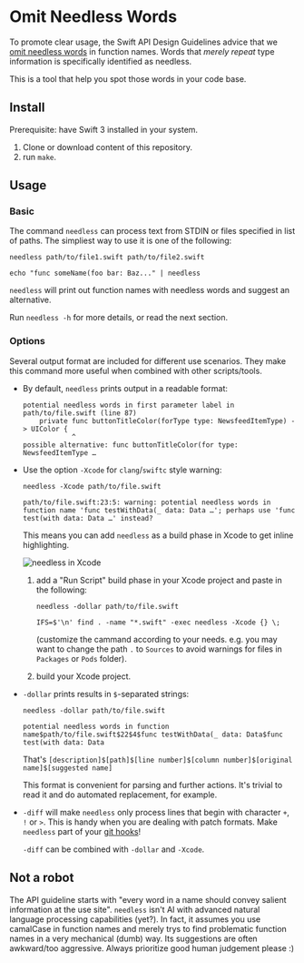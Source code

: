 # Omit Needless Words #

To promote clear usage, the Swift API Design Guidelines advice that we [omit
needless words][omit needless words] in function names. Words that *merely
repeat* type information is specifically identified as needless.

This is a tool that help you spot those words in your code base.

## Install ##

Prerequisite: have Swift 3 installed in your system.

1. Clone or download content of this repository.
2. run `make`.

## Usage ##

### Basic ###

The command `needless` can process text from STDIN or files specified in list of
paths. The simpliest way to use it is one of the following:

```
needless path/to/file1.swift path/to/file2.swift
```
```
echo "func someName(foo bar: Baz..." | needless
```

`needless` will print out function names with needless words and suggest an
alternative.

Run `needless -h` for more details, or read the next section.

### Options ###

Several output format are included for different use scenarios. They make this
command more useful when combined with other scripts/tools.

* By default, `needless` prints output in a readable format:

    ```
    potential needless words in first parameter label in path/to/file.swift (line 87)
        private func buttonTitleColor(forType type: NewsfeedItemType) -> UIColor {
                ^
    possible alternative: func buttonTitleColor(for type: NewsfeedItemType …
    ```

* Use the option `-Xcode` for `clang`/`swiftc` style warning:

    ```
    needless -Xcode path/to/file.swift
    ```
    ```
    path/to/file.swift:23:5: warning: potential needless words in function name 'func testWithData(_ data: Data …'; perhaps use 'func test(with data: Data …' instead?
    ```

  This means you can add `needless` as a build phase in Xcode to get inline
  highlighting.

  ![needless in Xcode](https://cloud.githubusercontent.com/assets/75067/19623971/d2e30a82-9896-11e6-899d-4b899f9e66d2.png)

  1. add a "Run Script" build phase in your Xcode project and paste in the
     following:

     ```
     needless -dollar path/to/file.swift
     ```
     ```
     IFS=$'\n' find . -name "*.swift" -exec needless -Xcode {} \;
     ```

     (customize the cammand according to your needs. e.g. you may want to
     change the path `.` to `Sources` to avoid warnings for files in `Packages`
     or `Pods` folder).
  2. build your Xcode project.

* `-dollar` prints results in `$`-separated strings:

    ```
    needless -dollar path/to/file.swift
    ```
    ```
    potential needless words in function name$path/to/file.swift$22$4$func testWithData(_ data: Data$func test(with data: Data
    ```

  That's `[description]$[path]$[line number]$[column number]$[original name]$[suggested name]`

  This format is convenient for parsing and further actions. It's trivial to
  read it and do automated replacement, for example.

* `-diff` will make `needless` only process lines that begin with character
  `+`, `!` or `>`. This is handy when you are dealing with patch formats. Make
  `needless` part of your [git hooks][git hooks]!

  `-diff` can be combined with `-dollar` and `-Xcode`.

## Not a robot ##

The API guideline starts with "every word in a name should convey salient
information at the use site". `needless` isn't AI with advanced natural
language processing capabilities (yet?). In fact, it assumes you use camalCase
in function names and merely trys to find problematic function names in a very
mechanical (dumb) way. Its suggestions are often awkward/too aggressive. Always
prioritize good human judgement please :)

[omit needless words]: https://swift.org/documentation/api-design-guidelines/#omit-needless-words
[git hooks]: https://git-scm.com/book/en/v2/Customizing-Git-Git-Hooks
